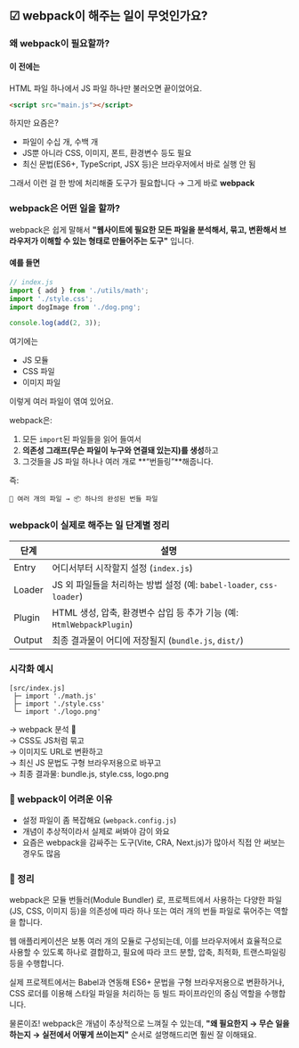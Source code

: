 ## ☑ webpack이 해주는 일이 무엇인가요?

### 왜 webpack이 필요할까?

#### 이 전에는

HTML 파일 하나에서 JS 파일 하나만 불러오면 끝이었어요.

```html
<script src="main.js"></script>
```

하지만 요즘은?

- 파일이 수십 개, 수백 개
- JS뿐 아니라 CSS, 이미지, 폰트, 환경변수 등도 필요
- 최신 문법(ES6+, TypeScript, JSX 등)은 브라우저에서 바로 실행 안 됨

그래서 이런 걸 한 방에 처리해줄 도구가 필요합니다 → 그게 바로 **webpack**

### webpack은 어떤 일을 할까?

webpack은 쉽게 말해서 **"웹사이트에 필요한 모든 파일을 분석해서, 묶고, 변환해서 브라우저가 이해할 수 있는 형태로 만들어주는 도구"** 입니다.

#### 예를 들면

```js
// index.js
import { add } from './utils/math';
import './style.css';
import dogImage from './dog.png';

console.log(add(2, 3));
```

여기에는

- JS 모듈
- CSS 파일
- 이미지 파일

이렇게 여러 파일이 엮여 있어요.

webpack은:

1. 모든 `import`된 파일들을 읽어 들여서
2. **의존성 그래프(무슨 파일이 누구와 연결돼 있는지)를 생성**하고
3. 그것들을 JS 파일 하나나 여러 개로 \*\*“번들링”\*\*해줍니다.

즉:

```text
📁 여러 개의 파일 → 📦 하나의 완성된 번들 파일
```

### webpack이 실제로 해주는 일 단계별 정리

| 단계   | 설명                                                                  |
| ------ | --------------------------------------------------------------------- |
| Entry  | 어디서부터 시작할지 설정 (`index.js`)                                 |
| Loader | JS 외 파일들을 처리하는 방법 설정 (예: `babel-loader`, `css-loader`)  |
| Plugin | HTML 생성, 압축, 환경변수 삽입 등 추가 기능 (예: `HtmlWebpackPlugin`) |
| Output | 최종 결과물이 어디에 저장될지 (`bundle.js`, `dist/`)                  |

### 시각화 예시

```text
[src/index.js]
 ├─ import './math.js'
 ├─ import './style.css'
 └─ import './logo.png'
```

→ webpack 분석 👀  
→ CSS도 JS처럼 묶고  
→ 이미지도 URL로 변환하고  
→ 최신 JS 문법도 구형 브라우저용으로 바꾸고  
→ 최종 결과물: bundle.js, style.css, logo.png

### 📌 webpack이 어려운 이유

- 설정 파일이 좀 복잡해요 (`webpack.config.js`)
- 개념이 추상적이라서 실제로 써봐야 감이 와요
- 요즘은 webpack을 감싸주는 도구(Vite, CRA, Next.js)가 많아서 직접 안 써보는 경우도 많음

### 💯 정리

webpack은 모듈 번들러(Module Bundler) 로, 프로젝트에서 사용하는 다양한 파일(JS, CSS, 이미지 등)을 의존성에 따라 하나 또는 여러 개의 번들 파일로 묶어주는 역할을 합니다.

웹 애플리케이션은 보통 여러 개의 모듈로 구성되는데, 이를 브라우저에서 효율적으로 사용할 수 있도록 하나로 결합하고, 필요에 따라 코드 분할, 압축, 최적화, 트랜스파일링 등을 수행합니다.

실제 프로젝트에서는 Babel과 연동해 ES6+ 문법을 구형 브라우저용으로 변환하거나, CSS 로더를 이용해 스타일 파일을 처리하는 등 빌드 파이프라인의 중심 역할을 수행합니다.

물론이죠!
webpack은 개념이 추상적으로 느껴질 수 있는데,
**"왜 필요한지 → 무슨 일을 하는지 → 실전에서 어떻게 쓰이는지"** 순서로 설명해드리면 훨씬 잘 이해돼요.

